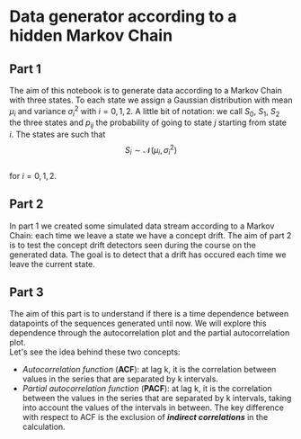 Data generator according to a hidden Markov Chain
============

## Part 1
The aim of this notebook is to generate data according to a Markov Chain with three states. To each state we assign a Gaussian distribution with mean $\mu_i$ and variance $\sigma_i^2$ with $i=0,1,2$. A little bit of notation: we call $S_0$, $S_1$, $S_2$ the three states and $p_{ij}$ the probability of going to state $j$ starting from state $i$. The states are such that
$$S_i \sim \mathcal{N}(\mu_i, \sigma_i^2)  $$     
for  $i=0,1,2$.

## Part 2
In part 1 we created some simulated data stream according to a Markov Chain: each time we leave a state we have a concept drift. The aim of part 2 is to test the concept drift detectors seen during the course on the generated data. The goal is to detect that a drift has occured each time we leave the current state.

## Part 3
The aim of this part is to understand if there is a time dependence between datapoints of the sequences generated until now. We will explore this dependence through the autocorrelation plot and the partial autocorrelation plot. <br>
Let's see the idea behind these two concepts:

- *Autocorrelation function* (**ACF**): at lag k, it is the correlation between values ​​in the series that are separated by k intervals.
- *Partial autocorrelation function* (**PACF**): at lag k, it is the correlation between the values ​​in the series that are separated by k intervals, taking into account the values ​​of the intervals in between. The key difference with respect to ACF is the exclusion of ***indirect correlations*** in the calculation.
